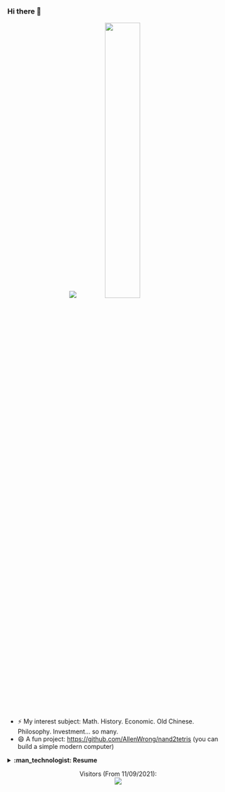 ### Hi there 👋


<!-- ![image](https://github.com/AllenWrong/AllenWrong/blob/main/temp.gif) -->

<!--
**AllenWrong/AllenWrong** is a ✨ _special_ ✨ repository because its `README.md` (this file) appears on your GitHub profile.-->


<!-- ![](https://github-readme-stats.vercel.app/api?username=allenwrong&count_private=true&hide_border=true&show_icons=true&line_height=25) -->
<!-- ![](https://github-readme-stats.vercel.app/api/top-langs/?username=allenwrong&hide_border=true&langs_count=8&layout=compact) -->

<p align = "center">
  <img src = "https://github-readme-stats.vercel.app/api?username=allenwrong&count_private=true&hide_border=true&show_icons=true&line_height=25">
  <img src = "https://github-readme-stats.vercel.app/api/top-langs/?username=allenwrong&hide_border=true&langs_count=8&layout=compact" style="width:40%">
</p>


- ⚡ My interest subject: Math. History. Economic. Old Chinese. Philosophy. Investment... so many.
- 😄 A fun project: https://github.com/AllenWrong/nand2tetris (you can build a simple modern computer)

<details>
  <summary><b>:man_technologist: Resume</b></summary>
  
  ## Person Information 
  - :school: **Undergraduate school:** Shandong Normal University
    - Major in Computer Science
  - :school: **Current University:** Beijing University of Posts and Telecommunications
    - Mainly studying Maching Learning and Multi-Modal Machine Learning
  - **QQ:** 884691896
  - **Wechat:** gg15020654388
  - **Email:** 884691896@qq.com
 
  ## Project
  
  #### **Nand to Tetris** <a href="https://github.com/AllenWrong/nand2tetris">here</a> 
  - What i did 1
  - What i did 2
  - ...
  
  #### **SimpleDb** <a href="http://dsg.csail.mit.edu/6.830/sched.php">Reference 6.830</a>
  - What i did 1
  - What i did 2
  - ...
  
  #### **Incomplete Multi-Modal Clustering System**
  - What i did 1
  - What i did 2
  
</details>


<p align="center"> 
  Visitors (From 11/09/2021):<br>
  <img src="https://profile-counter.glitch.me/AllenWrong/count.svg" />
</p>

